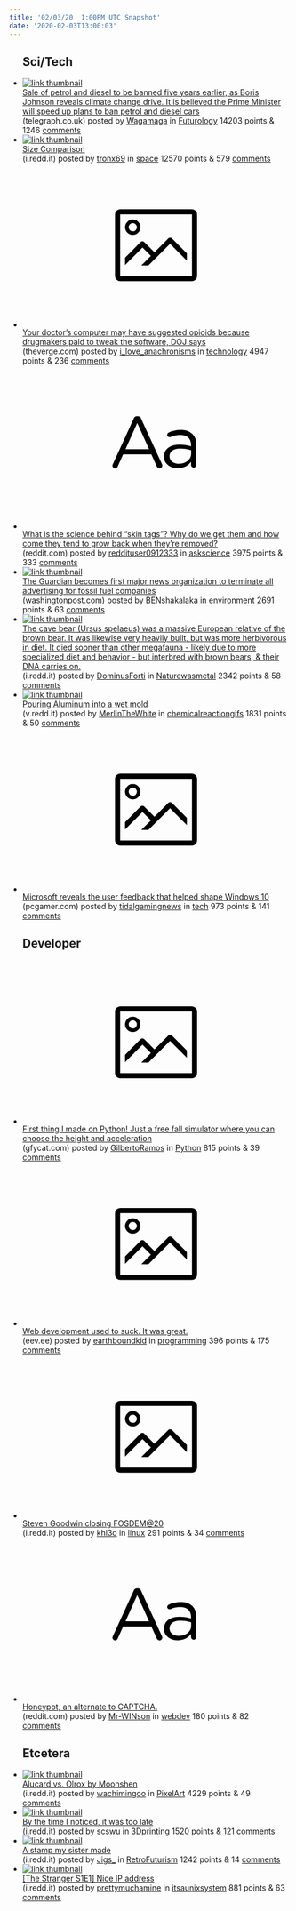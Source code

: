 ```yaml
---
title: '02/03/20  1:00PM UTC Snapshot'
date: '2020-02-03T13:00:03'
---
```

<ul>
<h2>Sci/Tech</h2>

<li><a href='https://www.telegraph.co.uk/politics/2020/02/02/sale-petrol-diesel-banned-five-years-earlier-boris-johnson-reveals/'><img src='https://b.thumbs.redditmedia.com/FEia59-Q1kdx4INGpIixyQCSWoPGLKyBzlMWdk_nZLc.jpg' alt='link thumbnail'></a><div><div class='linkTitle'><a href='https://www.telegraph.co.uk/politics/2020/02/02/sale-petrol-diesel-banned-five-years-earlier-boris-johnson-reveals/'>Sale of petrol and diesel to be banned five years earlier, as Boris Johnson reveals climate change drive. It is believed the Prime Minister will speed up plans to ban petrol and diesel cars</a></div>(telegraph.co.uk) posted by <a href='https://www.reddit.com/user/Wagamaga'>Wagamaga</a> in <a href='https://www.reddit.com/r/Futurology'>Futurology</a> 14203 points & 1246 <a href='https://www.reddit.com/r/Futurology/comments/exw5pw/sale_of_petrol_and_diesel_to_be_banned_five_years/'>comments</a></div></li>

<li><a href='https://i.redd.it/ym8sounfzke41.jpg'><img src='https://b.thumbs.redditmedia.com/humVPiJ0JSeyO3XAdSuTbFxXSD1IZcljRRuWofoqGXs.jpg' alt='link thumbnail'></a><div><div class='linkTitle'><a href='https://i.redd.it/ym8sounfzke41.jpg'>Size Comparison</a></div>(i.redd.it) posted by <a href='https://www.reddit.com/user/tronx69'>tronx69</a> in <a href='https://www.reddit.com/r/space'>space</a> 12570 points & 579 <a href='https://www.reddit.com/r/space/comments/exvu55/size_comparison/'>comments</a></div></li>

<li><a href='https://www.theverge.com/2020/1/31/21115692/opioids-software-practice-fusion-justice-painkillers-charges-medical-records'><svg version='1.1' viewBox='-34 -14 104 64' preserveAspectRatio='xMidYMid meet' xmlns='http://www.w3.org/2000/svg' xmlns:xlink='http://www.w3.org/1999/xlink'>
    <title>link thumbnail</title>
    <path d='M32,4H4A2,2,0,0,0,2,6V30a2,2,0,0,0,2,2H32a2,2,0,0,0,2-2V6A2,2,0,0,0,32,4ZM4,30V6H32V30Z'></path>
    <path d='M8.92,14a3,3,0,1,0-3-3A3,3,0,0,0,8.92,14Zm0-4.6A1.6,1.6,0,1,1,7.33,11,1.6,1.6,0,0,1,8.92,9.41Z'></path>
    <path d='M22.78,15.37l-5.4,5.4-4-4a1,1,0,0,0-1.41,0L5.92,22.9v2.83l6.79-6.79L16,22.18l-3.75,3.75H15l8.45-8.45L30,24V21.18l-5.81-5.81A1,1,0,0,0,22.78,15.37Z'></path>
    </svg></a><div><div class='linkTitle'><a href='https://www.theverge.com/2020/1/31/21115692/opioids-software-practice-fusion-justice-painkillers-charges-medical-records'>Your doctor’s computer may have suggested opioids because drugmakers paid to tweak the software, DOJ says</a></div>(theverge.com) posted by <a href='https://www.reddit.com/user/i_love_anachronisms'>i_love_anachronisms</a> in <a href='https://www.reddit.com/r/technology'>technology</a> 4947 points & 236 <a href='https://www.reddit.com/r/technology/comments/exroud/your_doctors_computer_may_have_suggested_opioids/'>comments</a></div></li>

<li><a href='https://www.reddit.com/r/askscience/comments/exvblw/what_is_the_science_behind_skin_tags_why_do_we/'><svg version='1.1' viewBox='-34 -12 104 64' preserveAspectRatio='xMidYMid slice' xmlns='http://www.w3.org/2000/svg' xmlns:xlink='http://www.w3.org/1999/xlink'>
    <title>text link thumbnail</title>
    <path d='M12.19,8.84a1.45,1.45,0,0,0-1.4-1h-.12a1.46,1.46,0,0,0-1.42,1L1.14,26.56a1.29,1.29,0,0,0-.14.59,1,1,0,0,0,1,1,1.12,1.12,0,0,0,1.08-.77l2.08-4.65h11l2.08,4.59a1.24,1.24,0,0,0,1.12.83,1.08,1.08,0,0,0,1.08-1.08,1.64,1.64,0,0,0-.14-.57ZM6.08,20.71l4.59-10.22,4.6,10.22Z'>
    </path>
    <path d='M32.24,14.78A6.35,6.35,0,0,0,27.6,13.2a11.36,11.36,0,0,0-4.7,1,1,1,0,0,0-.58.89,1,1,0,0,0,.94.92,1.23,1.23,0,0,0,.39-.08,8.87,8.87,0,0,1,3.72-.81c2.7,0,4.28,1.33,4.28,3.92v.5a15.29,15.29,0,0,0-4.42-.61c-3.64,0-6.14,1.61-6.14,4.64v.05c0,2.95,2.7,4.48,5.37,4.48a6.29,6.29,0,0,0,5.19-2.48V26.9a1,1,0,0,0,1,1,1,1,0,0,0,1-1.06V19A5.71,5.71,0,0,0,32.24,14.78Zm-.56,7.7c0,2.28-2.17,3.89-4.81,3.89-1.94,0-3.61-1.06-3.61-2.86v-.06c0-1.8,1.5-3,4.2-3a15.2,15.2,0,0,1,4.22.61Z'>
    </path>
    </svg></a><div><div class='linkTitle'><a href='https://www.reddit.com/r/askscience/comments/exvblw/what_is_the_science_behind_skin_tags_why_do_we/'>What is the science behind “skin tags”? Why do we get them and how come they tend to grow back when they’re removed?</a></div>(reddit.com) posted by <a href='https://www.reddit.com/user/reddituser0912333'>reddituser0912333</a> in <a href='https://www.reddit.com/r/askscience'>askscience</a> 3975 points & 333 <a href='https://www.reddit.com/r/askscience/comments/exvblw/what_is_the_science_behind_skin_tags_why_do_we/'>comments</a></div></li>

<li><a href='https://www.washingtonpost.com/arts-entertainment/2020/01/29/guardian-fossil-fuel-advertising/?utm_campaign=wp_main&amp;utm_medium=social&amp;utm_source=facebook'><img src='https://a.thumbs.redditmedia.com/ADlCmUTuL_jDCWIMzuDlIBObxiCwyVRqVdyW8Tj6tK4.jpg' alt='link thumbnail'></a><div><div class='linkTitle'><a href='https://www.washingtonpost.com/arts-entertainment/2020/01/29/guardian-fossil-fuel-advertising/?utm_campaign=wp_main&amp;utm_medium=social&amp;utm_source=facebook'>The Guardian becomes first major news organization to terminate all advertising for fossil fuel companies</a></div>(washingtonpost.com) posted by <a href='https://www.reddit.com/user/BENshakalaka'>BENshakalaka</a> in <a href='https://www.reddit.com/r/environment'>environment</a> 2691 points & 63 <a href='https://www.reddit.com/r/environment/comments/exygpq/the_guardian_becomes_first_major_news/'>comments</a></div></li>

<li><a href='https://i.redd.it/dwzxvl0bzle41.jpg'><img src='https://b.thumbs.redditmedia.com/XeDk9BU0MZF9DpoEZuEneU3C2NZVTaLARFVdagAPUbc.jpg' alt='link thumbnail'></a><div><div class='linkTitle'><a href='https://i.redd.it/dwzxvl0bzle41.jpg'>The cave bear (Ursus spelaeus) was a massive European relative of the brown bear. It was likewise very heavily built, but was more herbivorous in diet. It died sooner than other megafauna - likely due to more specialized diet and behavior - but interbred with brown bears, &amp; their DNA carries on.</a></div>(i.redd.it) posted by <a href='https://www.reddit.com/user/DominusForti'>DominusForti</a> in <a href='https://www.reddit.com/r/Naturewasmetal'>Naturewasmetal</a> 2342 points & 58 <a href='https://www.reddit.com/r/Naturewasmetal/comments/exyreh/the_cave_bear_ursus_spelaeus_was_a_massive/'>comments</a></div></li>

<li><a href='https://v.redd.it/scq8p683dle41'><img src='https://b.thumbs.redditmedia.com/ZIAv5tHU8HRDsAElZSyPhosbym7D-p88a3K3LgE-0VQ.jpg' alt='link thumbnail'></a><div><div class='linkTitle'><a href='https://v.redd.it/scq8p683dle41'>Pouring Aluminum into a wet mold</a></div>(v.redd.it) posted by <a href='https://www.reddit.com/user/MerlinTheWhite'>MerlinTheWhite</a> in <a href='https://www.reddit.com/r/chemicalreactiongifs'>chemicalreactiongifs</a> 1831 points & 50 <a href='https://www.reddit.com/r/chemicalreactiongifs/comments/exx24p/pouring_aluminum_into_a_wet_mold/'>comments</a></div></li>

<li><a href='https://www.pcgamer.com/microsoft-reveals-the-user-feedback-that-helped-shaped-windows-10/'><svg version='1.1' viewBox='-34 -14 104 64' preserveAspectRatio='xMidYMid meet' xmlns='http://www.w3.org/2000/svg' xmlns:xlink='http://www.w3.org/1999/xlink'>
    <title>link thumbnail</title>
    <path d='M32,4H4A2,2,0,0,0,2,6V30a2,2,0,0,0,2,2H32a2,2,0,0,0,2-2V6A2,2,0,0,0,32,4ZM4,30V6H32V30Z'></path>
    <path d='M8.92,14a3,3,0,1,0-3-3A3,3,0,0,0,8.92,14Zm0-4.6A1.6,1.6,0,1,1,7.33,11,1.6,1.6,0,0,1,8.92,9.41Z'></path>
    <path d='M22.78,15.37l-5.4,5.4-4-4a1,1,0,0,0-1.41,0L5.92,22.9v2.83l6.79-6.79L16,22.18l-3.75,3.75H15l8.45-8.45L30,24V21.18l-5.81-5.81A1,1,0,0,0,22.78,15.37Z'></path>
    </svg></a><div><div class='linkTitle'><a href='https://www.pcgamer.com/microsoft-reveals-the-user-feedback-that-helped-shaped-windows-10/'>Microsoft reveals the user feedback that helped shape Windows 10</a></div>(pcgamer.com) posted by <a href='https://www.reddit.com/user/tidalgamingnews'>tidalgamingnews</a> in <a href='https://www.reddit.com/r/tech'>tech</a> 973 points & 141 <a href='https://www.reddit.com/r/tech/comments/exu2bw/microsoft_reveals_the_user_feedback_that_helped/'>comments</a></div></li>

<h2>Developer</h2>

<li><a href='https://gfycat.com/foolhardyadmiredaplomadofalcon'><svg version='1.1' viewBox='-34 -14 104 64' preserveAspectRatio='xMidYMid meet' xmlns='http://www.w3.org/2000/svg' xmlns:xlink='http://www.w3.org/1999/xlink'>
    <title>link thumbnail</title>
    <path d='M32,4H4A2,2,0,0,0,2,6V30a2,2,0,0,0,2,2H32a2,2,0,0,0,2-2V6A2,2,0,0,0,32,4ZM4,30V6H32V30Z'></path>
    <path d='M8.92,14a3,3,0,1,0-3-3A3,3,0,0,0,8.92,14Zm0-4.6A1.6,1.6,0,1,1,7.33,11,1.6,1.6,0,0,1,8.92,9.41Z'></path>
    <path d='M22.78,15.37l-5.4,5.4-4-4a1,1,0,0,0-1.41,0L5.92,22.9v2.83l6.79-6.79L16,22.18l-3.75,3.75H15l8.45-8.45L30,24V21.18l-5.81-5.81A1,1,0,0,0,22.78,15.37Z'></path>
    </svg></a><div><div class='linkTitle'><a href='https://gfycat.com/foolhardyadmiredaplomadofalcon'>First thing I made on Python! Just a free fall simulator where you can choose the height and acceleration</a></div>(gfycat.com) posted by <a href='https://www.reddit.com/user/GilbertoRamos'>GilbertoRamos</a> in <a href='https://www.reddit.com/r/Python'>Python</a> 815 points & 39 <a href='https://www.reddit.com/r/Python/comments/exx72v/first_thing_i_made_on_python_just_a_free_fall/'>comments</a></div></li>

<li><a href='https://eev.ee/blog/2020/02/01/old-css-new-css/'><svg version='1.1' viewBox='-34 -14 104 64' preserveAspectRatio='xMidYMid meet' xmlns='http://www.w3.org/2000/svg' xmlns:xlink='http://www.w3.org/1999/xlink'>
    <title>link thumbnail</title>
    <path d='M32,4H4A2,2,0,0,0,2,6V30a2,2,0,0,0,2,2H32a2,2,0,0,0,2-2V6A2,2,0,0,0,32,4ZM4,30V6H32V30Z'></path>
    <path d='M8.92,14a3,3,0,1,0-3-3A3,3,0,0,0,8.92,14Zm0-4.6A1.6,1.6,0,1,1,7.33,11,1.6,1.6,0,0,1,8.92,9.41Z'></path>
    <path d='M22.78,15.37l-5.4,5.4-4-4a1,1,0,0,0-1.41,0L5.92,22.9v2.83l6.79-6.79L16,22.18l-3.75,3.75H15l8.45-8.45L30,24V21.18l-5.81-5.81A1,1,0,0,0,22.78,15.37Z'></path>
    </svg></a><div><div class='linkTitle'><a href='https://eev.ee/blog/2020/02/01/old-css-new-css/'>Web development used to suck. It was great.</a></div>(eev.ee) posted by <a href='https://www.reddit.com/user/earthboundkid'>earthboundkid</a> in <a href='https://www.reddit.com/r/programming'>programming</a> 396 points & 175 <a href='https://www.reddit.com/r/programming/comments/exrq3i/web_development_used_to_suck_it_was_great/'>comments</a></div></li>

<li><a href='https://i.redd.it/c9y26flwhje41.jpg'><svg version='1.1' viewBox='-34 -14 104 64' preserveAspectRatio='xMidYMid meet' xmlns='http://www.w3.org/2000/svg' xmlns:xlink='http://www.w3.org/1999/xlink'>
    <title>link thumbnail</title>
    <path d='M32,4H4A2,2,0,0,0,2,6V30a2,2,0,0,0,2,2H32a2,2,0,0,0,2-2V6A2,2,0,0,0,32,4ZM4,30V6H32V30Z'></path>
    <path d='M8.92,14a3,3,0,1,0-3-3A3,3,0,0,0,8.92,14Zm0-4.6A1.6,1.6,0,1,1,7.33,11,1.6,1.6,0,0,1,8.92,9.41Z'></path>
    <path d='M22.78,15.37l-5.4,5.4-4-4a1,1,0,0,0-1.41,0L5.92,22.9v2.83l6.79-6.79L16,22.18l-3.75,3.75H15l8.45-8.45L30,24V21.18l-5.81-5.81A1,1,0,0,0,22.78,15.37Z'></path>
    </svg></a><div><div class='linkTitle'><a href='https://i.redd.it/c9y26flwhje41.jpg'>Steven Goodwin closing FOSDEM@20</a></div>(i.redd.it) posted by <a href='https://www.reddit.com/user/khl3o'>khl3o</a> in <a href='https://www.reddit.com/r/linux'>linux</a> 291 points & 34 <a href='https://www.reddit.com/r/linux/comments/exr4jm/steven_goodwin_closing_fosdem20/'>comments</a></div></li>

<li><a href='https://www.reddit.com/r/webdev/comments/exv5kj/honeypot_an_alternate_to_captcha/'><svg version='1.1' viewBox='-34 -12 104 64' preserveAspectRatio='xMidYMid slice' xmlns='http://www.w3.org/2000/svg' xmlns:xlink='http://www.w3.org/1999/xlink'>
    <title>text link thumbnail</title>
    <path d='M12.19,8.84a1.45,1.45,0,0,0-1.4-1h-.12a1.46,1.46,0,0,0-1.42,1L1.14,26.56a1.29,1.29,0,0,0-.14.59,1,1,0,0,0,1,1,1.12,1.12,0,0,0,1.08-.77l2.08-4.65h11l2.08,4.59a1.24,1.24,0,0,0,1.12.83,1.08,1.08,0,0,0,1.08-1.08,1.64,1.64,0,0,0-.14-.57ZM6.08,20.71l4.59-10.22,4.6,10.22Z'>
    </path>
    <path d='M32.24,14.78A6.35,6.35,0,0,0,27.6,13.2a11.36,11.36,0,0,0-4.7,1,1,1,0,0,0-.58.89,1,1,0,0,0,.94.92,1.23,1.23,0,0,0,.39-.08,8.87,8.87,0,0,1,3.72-.81c2.7,0,4.28,1.33,4.28,3.92v.5a15.29,15.29,0,0,0-4.42-.61c-3.64,0-6.14,1.61-6.14,4.64v.05c0,2.95,2.7,4.48,5.37,4.48a6.29,6.29,0,0,0,5.19-2.48V26.9a1,1,0,0,0,1,1,1,1,0,0,0,1-1.06V19A5.71,5.71,0,0,0,32.24,14.78Zm-.56,7.7c0,2.28-2.17,3.89-4.81,3.89-1.94,0-3.61-1.06-3.61-2.86v-.06c0-1.8,1.5-3,4.2-3a15.2,15.2,0,0,1,4.22.61Z'>
    </path>
    </svg></a><div><div class='linkTitle'><a href='https://www.reddit.com/r/webdev/comments/exv5kj/honeypot_an_alternate_to_captcha/'>Honeypot, an alternate to CAPTCHA.</a></div>(reddit.com) posted by <a href='https://www.reddit.com/user/Mr-WINson'>Mr-WINson</a> in <a href='https://www.reddit.com/r/webdev'>webdev</a> 180 points & 82 <a href='https://www.reddit.com/r/webdev/comments/exv5kj/honeypot_an_alternate_to_captcha/'>comments</a></div></li>

<h2>Etcetera</h2>

<li><a href='https://i.redd.it/dhib793ulje41.gif'><img src='https://b.thumbs.redditmedia.com/V30MfMZgM8XPondVWFbcpVkqihLyOaYEALZFe6gw78I.jpg' alt='link thumbnail'></a><div><div class='linkTitle'><a href='https://i.redd.it/dhib793ulje41.gif'>Alucard vs. Olrox by Moonshen</a></div>(i.redd.it) posted by <a href='https://www.reddit.com/user/wachimingoo'>wachimingoo</a> in <a href='https://www.reddit.com/r/PixelArt'>PixelArt</a> 4229 points & 49 <a href='https://www.reddit.com/r/PixelArt/comments/exrg5y/alucard_vs_olrox_by_moonshen/'>comments</a></div></li>

<li><a href='https://i.redd.it/z2hwsjj50oe41.jpg'><img src='https://b.thumbs.redditmedia.com/UlnyXg_4ugWwYZoySEq3GRHKrwhvkVHWTkVsqGS9qYw.jpg' alt='link thumbnail'></a><div><div class='linkTitle'><a href='https://i.redd.it/z2hwsjj50oe41.jpg'>By the time I noticed, it was too late</a></div>(i.redd.it) posted by <a href='https://www.reddit.com/user/scswu'>scswu</a> in <a href='https://www.reddit.com/r/3Dprinting'>3Dprinting</a> 1520 points & 121 <a href='https://www.reddit.com/r/3Dprinting/comments/ey3viq/by_the_time_i_noticed_it_was_too_late/'>comments</a></div></li>

<li><a href='https://i.redd.it/gw5frvnpgje41.jpg'><img src='https://b.thumbs.redditmedia.com/QGBN_4oV0_QXq9HAWkxt7stfNcSFA5I6Bg7YWkbpF0Q.jpg' alt='link thumbnail'></a><div><div class='linkTitle'><a href='https://i.redd.it/gw5frvnpgje41.jpg'>A stamp my sister made</a></div>(i.redd.it) posted by <a href='https://www.reddit.com/user/Jigs_'>Jigs_</a> in <a href='https://www.reddit.com/r/RetroFuturism'>RetroFuturism</a> 1242 points & 14 <a href='https://www.reddit.com/r/RetroFuturism/comments/exr115/a_stamp_my_sister_made/'>comments</a></div></li>

<li><a href='https://i.redd.it/s5d1hd2szje41.jpg'><img src='https://b.thumbs.redditmedia.com/AeOuEeQK2SnuCMscTkrKIrwdFYS060vPZKa7zavhpao.jpg' alt='link thumbnail'></a><div><div class='linkTitle'><a href='https://i.redd.it/s5d1hd2szje41.jpg'>[The Stranger S1E1] Nice IP address</a></div>(i.redd.it) posted by <a href='https://www.reddit.com/user/prettymuchamine'>prettymuchamine</a> in <a href='https://www.reddit.com/r/itsaunixsystem'>itsaunixsystem</a> 881 points & 63 <a href='https://www.reddit.com/r/itsaunixsystem/comments/exsn5a/the_stranger_s1e1_nice_ip_address/'>comments</a></div></li>

</ul>
